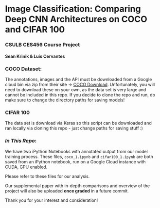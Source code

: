 # Image Classification: Comparing Deep CNN Architectures on COCO and CIFAR 100
### CSULB CES456 Course Project
#### Sean Krinik & Luis Cervantes

### COCO Dataset:
The annotations, images and the API must be downloaded from a Google cloud bin via zip from their site -> [COCO Download](http://cocodataset.org/#download). Unfortunately, you will need to download these on your own, as the data set is very large and cannot be included in this repo. If you decide to clone the repo and run, do make sure to change the directory paths for saving models!

### CIFAR 100
The data set is download via Keras so this script can be downloaded and ran locally via cloning this repo - just change paths for saving stuff :)

### *In This Repo*:

We have two iPython Notebooks with annotated output from our model training process. These files, `coco_1.ipynb` and `cifar100_1.ipynb` are both saved from an iPython notebook, run on a Google Cloud instance with CUDA, GPU enabled.

Please refer to these files for our analysis.

Our supplemental paper with in-depth comparisons and overview of the project will also be uploaded **once graded** in a future commit.

Thank you for your interest and consideration! 
